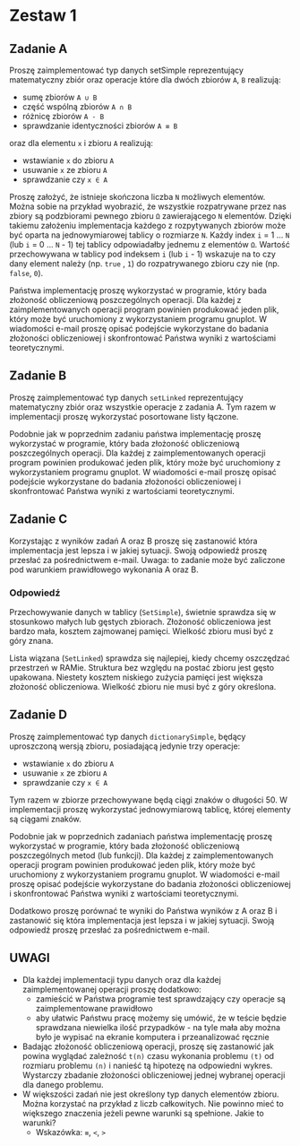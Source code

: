 # Zestaw 1

## Zadanie A

Proszę zaimplementować typ danych setSimple reprezentujący matematyczny zbiór oraz operacje które dla dwóch zbiorów `A`, `B` realizują:

- sumę zbiorów `A ∪ B`
- część wspólną zbiorów `A ∩ B`
- różnicę zbiorów `A - B`
- sprawdzanie identyczności zbiorów `A ≡ B`

oraz dla elementu `x` i zbioru `A` realizują:

- wstawianie `x` do zbioru `A`
- usuwanie `x` ze zbioru `A`
- sprawdzanie czy `x ∈ A`

Proszę założyć, że istnieje skończona liczba `N` możliwych elementów. Można sobie na przykład wyobrazić, że wszystkie rozpatrywane przez nas zbiory są podzbiorami pewnego zbioru `Ω` zawierającego `N` elementów. Dzięki takiemu założeniu implementacja każdego z rozpytywanych zbiorów może być oparta na jednowymiarowej tablicy o rozmiarze `N`. Każdy index `i` = 1 ... `N` (lub `i` = 0 ... `N` - 1) tej tablicy odpowiadałby jednemu z elementów `Ω`. Wartość przechowywana w tablicy pod indeksem `i` (lub `i` - 1) wskazuje na to czy dany element należy (np. `true` , `1`) do rozpatrywanego zbioru czy nie (np. `false`, `0`).

Państwa implementację proszę wykorzystać w programie, który bada złożoność obliczeniową poszczególnych operacji. Dla każdej z zaimplementowanych operacji program powinien produkować jeden plik, który może być uruchomiony z wykorzystaniem programu gnuplot. W wiadomości e-mail proszę opisać podejście wykorzystane do badania złożoności obliczeniowej i skonfrontować Państwa wyniki z wartościami teoretycznymi.

## Zadanie B

Proszę zaimplementować typ danych `setLinked` reprezentujący matematyczny zbiór oraz wszystkie operacje z zadania A. Tym razem w implementacji proszę wykorzystać posortowane listy łączone.

Podobnie jak w poprzednim zadaniu państwa implementację proszę wykorzystać w programie, który bada złożoność obliczeniową poszczególnych operacji. Dla każdej z zaimplementowanych operacji program powinien produkować jeden plik, który może być uruchomiony z wykorzystaniem programu gnuplot. W wiadomości e-mail proszę opisać podejście wykorzystane do badania złożoności obliczeniowej i skonfrontować Państwa wyniki z wartościami teoretycznymi.

## Zadanie C

Korzystając z wyników zadań A oraz B proszę się zastanowić która implementacja jest lepsza i w jakiej sytuacji. Swoją odpowiedź proszę przesłać za pośrednictwem e-mail. Uwaga: to zadanie może być zaliczone pod warunkiem prawidłowego wykonania A oraz B.

### Odpowiedź

Przechowywanie danych w tablicy (`SetSimple`), świetnie sprawdza się w stosunkowo małych lub gęstych zbiorach. Złożoność obliczeniowa jest bardzo mała, kosztem zajmowanej pamięci. Wielkość zbioru musi być z góry znana.

Lista wiązana (`SetLinked`) sprawdza się najlepiej, kiedy chcemy oszczędzać przestrzeń w RAMie. Struktura bez względu na postać zbioru jest gęsto upakowana. Niestety kosztem niskiego zużycia pamięci jest większa złożoność obliczeniowa. Wielkość zbioru nie musi być z góry określona.

## Zadanie D

Proszę zaimplementować typ danych `dictionarySimple`, będący uproszczoną wersją zbioru, posiadającą jedynie trzy operacje:

- wstawianie `x` do zbioru `A`
- usuwanie `x` ze zbioru `A`
- sprawdzanie czy `x ∈ A`

Tym razem w zbiorze przechowywane będą ciągi znaków o długości 50. W implementacji proszę wykorzystać jednowymiarową tablicę, której elementy są ciągami znaków.

Podobnie jak w poprzednich zadaniach państwa implementację proszę wykorzystać w programie, który bada złożoność obliczeniową poszczególnych metod (lub funkcji). Dla każdej z zaimplementowanych operacji program powinien produkować jeden plik, który może być uruchomiony z wykorzystaniem programu gnuplot. W wiadomości e-mail proszę opisać podejście wykorzystane do badania złożoności obliczeniowej i skonfrontować Państwa wyniki z wartościami teoretycznymi.

Dodatkowo proszę porównać te wyniki do Państwa wyników z A oraz B i zastanowić się która implementacja jest lepsza i w jakiej sytuacji. Swoją odpowiedź proszę przesłać za pośrednictwem e-mail.

## UWAGI

- Dla każdej implementacji typu danych oraz dla każdej zaimplementowanej operacji proszę dodatkowo:
  - zamieścić w Państwa programie test sprawdzający czy operacje są zaimplementowane prawidłowo
  - aby ułatwic Państwu pracę możemy się umówić, że w teście będzie sprawdzana niewielka ilość przypadków - na tyle mała aby można było je wypisać na ekranie komputera i przeanalizować ręcznie
- Badając złożoność obliczeniową operacji, proszę się zastanowić jak powina wyglądać zależność `t(n)` czasu wykonania problemu `(t)` od rozmiaru problemu `(n)` i nanieść tą hipotezę na odpowiedni wykres. Wystarczy zbadanie złożoności obliczeniowej jednej wybranej operacji dla danego problemu.
- W większości zadań nie jest określony typ danych elementów zbioru. Można korzystać na przykład z liczb całkowitych. Nie powinno mieć to większego znaczenia jeżeli pewne warunki są spełnione. Jakie to warunki?
  - Wskazówka: `≡`, `<`, `>`
